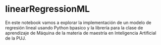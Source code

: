 # linearRegressionML

En este notebook vamos a explorar la implementación de un modelo de regresión lineal usando Python bpasico y la librería para la clase de aprendizaje de Máquina de la materia de maestría en Inteligencia Artificial de la PUJ.
